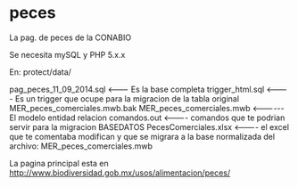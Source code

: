 peces
=====

La pag. de peces de la CONABIO

Se necesita mySQL y PHP 5.x.x

En: protect/data/

pag_peces_11_09_2014.sql   <--- Es la base completa
trigger_html.sql     <---- Es un trigger que ocupe para la migracion de la tabla original
MER_peces_comerciales.mwb.bak
MER_peces_comerciales.mwb        <------ El modelo entidad relacion
comandos.out     <---- comandos que te podrian servir para la migracion
BASEDATOS PecesComerciales.xlsx      <---- el excel que te comentaba modifican y que se migrara a la base normalizada del archivo: MER_peces_comerciales.mwb

La pagina principal esta en http://www.biodiversidad.gob.mx/usos/alimentacion/peces/